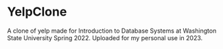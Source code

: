 # YelpClone
A clone of yelp made for Introduction to Database Systems at Washington State University Spring 2022. Uploaded for my personal use in 2023.

